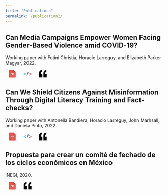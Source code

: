 ```yaml
---
title: "Publications"
permalink: /publication2/
---
```


<style>
    .social-icon {
        color: #aaaaaa;
        transition: color 0.2s; 
        text-decoration: none;
        margin: 0 10px;
        size: 32px;
    }
    
    .social-icon:hover {
        color: #333333
    }
</style>

## Can Media Campaigns Empower Women Facing Gender-Based Violence amid COVID-19?

Working paper with Fotini Christia, Horacio Larreguy, and Elizabeth Parker-Magyar, 2022.

<a class = "social-icon" href="files/../../files/Paper Egypt 2022.pdf" target = "_blank"> 
<img height="24" width="24" src="images/../../images/pdf-svgrepo-com.svg" /></a>
<a class = "social-icon" href="https://dataverse.harvard.edu/dataset.xhtml?persistentId=doi:10.7910/DVN/VFFZRM" target = "_blank"> 
<img height="24" width="24" src="images/../../images/code-svgrepo-com.svg" /> 
</a>
<a class = "social-icon" href="" target = "_blank"> 
<img height="24" width="24" src="images/../../images/quote-svgrepo-com.svg" /> 
</a>

## Can We Shield Citizens Against Misinformation Through Digital Literacy Training and Fact-checks?

Working paper with Antonella Bandiera, Horacio Larreguy, John Marhsall, and Daniela Pinto, 2022.

<a class = "social-icon" href="files/../../files/Paper Bolivia 2022.pdf" target = "_blank"> 
<img height="24" width="24" src="images/../../images/pdf-svgrepo-com.svg" /></a>
<a class = "social-icon" href="https://github.com/manuelquinteroc/MisinformationBolivia" target = "_blank"> 
<img height="24" width="24" src="images/../../images/code-svgrepo-com.svg" /> 
</a>
<a class = "social-icon" href="" target = "_blank"> 
<img height="24" width="24" src="images/../../images/quote-svgrepo-com.svg" /> 
</a>

## Propuesta para crear un comité de fechado de los ciclos económicos en México

INEGI, 2020.

<a class = "social-icon" href="files/../../files/GTDCFC_2020.pdf" target = "_blank"> 
<img height="24" width="24" src="images/../../images/pdf-svgrepo-com.svg" /></a>
<a class = "social-icon" href="files/../../files/GTDCFC_2020.txt" target = "_blank"> 
<img height="24" width="24" src="images/../../images/quote-svgrepo-com.svg" /> 
</a>